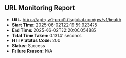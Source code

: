 ## URL Monitoring Report

- **URL:** https://api-gw1-prod1.fisglobal.com/gw/v1/health
- **Start Time:** 2025-06-02T22:19:59.923475
- **End Time:** 2025-06-02T22:20:00.054885
- **Total Time Taken:** 0.13141 seconds
- **HTTP Status Code:** 200
- **Status:** Success
- **Failure Reason:** N/A
